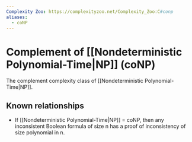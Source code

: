 ```yaml
---
Complexity Zoo: https://complexityzoo.net/Complexity_Zoo:C#conp
aliases:
  - coNP
---
```

# Complement of [[Nondeterministic Polynomial-Time|NP]] (coNP)
The complement complexity class of [[Nondeterministic Polynomial-Time|NP]].

## Known relationships
- If [[Nondeterministic Polynomial-Time|NP]] = coNP, then any inconsistent Boolean formula of size n has a proof of inconsistency of size polynomial in n.
